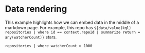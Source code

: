 # Data rendering

This example highlights how we can embed data in the middle of a markdown page. For example, this repo has `${data/value(kql) repositories | where id == context.repoId | summarize return = any(watcherCount)}` stars.

```data/table(kql foo=bar) 
repositories | where watcherCount > 1000
```
